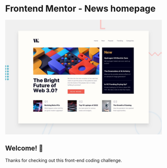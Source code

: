# Frontend Mentor - News homepage

![Design preview for the News homepage coding challenge](./design/desktop-preview.jpg)

## Welcome! 👋

Thanks for checking out this front-end coding challenge.
